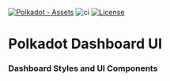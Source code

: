 [![Polkadot - Assets](https://img.shields.io/badge/Polkadot-Assets-E6007A?logo=polkadot&logoColor=E6007A)]([[https://staking.polkadot.network](https://github.com/paritytech/polkadot-dashboard-ui)](https://github.com/paritytech/polkadot-dashboard-ui)) ![ci](https://github.com/paritytech/polkadot-dashboard-ui/actions/workflows/main.yml/badge.svg) [![License](https://img.shields.io/badge/License-Apache_2.0-blue.svg)](https://opensource.org/licenses/Apache-2.0)

# Polkadot Dashboard UI

### Dashboard Styles and UI Components

